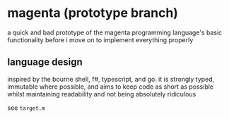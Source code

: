 # magenta (prototype branch)
a quick and bad prototype of the magenta programming language's basic functionality before i move on to implement everything properly

## language design
inspired by the bourne shell, f#, typescript, and go. it is strongly typed, immutable where possible, and aims to keep code as short as possible whilst maintaining readability and not being absolutely ridiculous

see `target.m`
